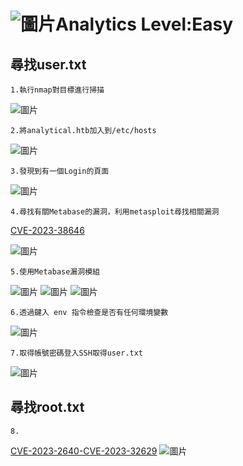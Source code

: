 ![圖片](https://github.com/favorite986141/jamescao/assets/125249893/5da1b707-8d2e-48ec-ac28-329122e8fe0d)Analytics Level:Easy
===
尋找user.txt
---
    1.執行nmap對目標進行掃描

![圖片](https://github.com/favorite986141/jamescao/assets/125249893/6b079ac5-2f6b-47c0-a0f6-b69bd342dd1c)

    2.將analytical.htb加入到/etc/hosts

![圖片](https://github.com/favorite986141/jamescao/assets/125249893/0e94d1f6-f1bd-4d9a-a9aa-26037e0c7c67)

    3.發現到有一個Login的頁面

![圖片](https://github.com/favorite986141/jamescao/assets/125249893/8c1ad22b-dde3-4698-8e0c-3a9e6e3fdf36)

    4.尋找有關Metabase的漏洞，利用metasploit尋找相關漏洞

[CVE-2023-38646](https://blog.assetnote.io/2023/07/22/pre-auth-rce-metabase/?source=post_page-----8cf81fa970ca--------------------------------)

![圖片](https://github.com/favorite986141/jamescao/assets/125249893/9a0a6421-1a4e-4940-83c8-90a6104c196a)

    5.使用Metabase漏洞模組
    
![圖片](https://github.com/favorite986141/jamescao/assets/125249893/0e8fb27f-92ac-4b7d-af1c-872fea2a549d)
![圖片](https://github.com/favorite986141/jamescao/assets/125249893/7e671ff0-1f55-4aa4-abc7-0e31ad1282fb)
![圖片](https://github.com/favorite986141/jamescao/assets/125249893/241aae1a-1f9b-46b0-8638-55e01e511ed2)

    6.透過鍵入 env 指令檢查是否有任何環境變數

![圖片](https://github.com/favorite986141/jamescao/assets/125249893/9bb94f5b-aaa2-45ba-b2fc-57fc53d49892)

    7.取得帳號密碼登入SSH取得user.txt

![圖片](https://github.com/favorite986141/jamescao/assets/125249893/9a3fd327-efb9-436a-affe-bff3ea7a563a)

尋找root.txt
---

    8.
[CVE-2023-2640-CVE-2023-32629](https://github.com/g1vi/CVE-2023-2640-CVE-2023-32629/blob/main/README.md)
![圖片](https://github.com/favorite986141/jamescao/assets/125249893/d04cd39b-2b4b-4789-9319-9d1a069a31a0)

